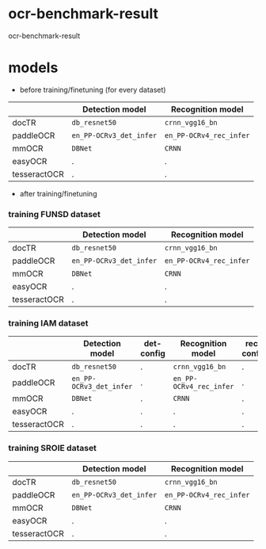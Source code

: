 # ocr-benchmark-result
ocr-benchmark-result
# models
- before training/finetuning (for every dataset)

| | Detection model | Recognition model |
| --- | --- | --- |
| docTR | `db_resnet50` | `crnn_vgg16_bn` |
| paddleOCR | `en_PP-OCRv3_det_infer` | `en_PP-OCRv4_rec_infer` |
| mmOCR | `DBNet` | `CRNN` |
| easyOCR | . | . |
| tesseractOCR | . | . |
- after training/finetuning

### training FUNSD dataset
| | Detection model | Recognition model |
| --- | --- | --- |
| docTR | `db_resnet50` | `crnn_vgg16_bn` |
| paddleOCR | `en_PP-OCRv3_det_infer` | `en_PP-OCRv4_rec_infer` |
| mmOCR | `DBNet` | `CRNN` |
| easyOCR | . | . |
| tesseractOCR | . | . |

### training IAM dataset
| | Detection model | det-config | Recognition model | rec-config |
| --- | --- | --- | --- | --- |
| docTR | `db_resnet50` | . | `crnn_vgg16_bn` | . |
| paddleOCR | `en_PP-OCRv3_det_infer` | . | `en_PP-OCRv4_rec_infer` | . |
| mmOCR | `DBNet` | . | `CRNN` | . |
| easyOCR | . | . | . | . |
| tesseractOCR | . | . | . | . |

### training SROIE dataset
|  | Detection model | Recognition model |
| --- | --- | --- |
| docTR | `db_resnet50` | `crnn_vgg16_bn` |
| paddleOCR | `en_PP-OCRv3_det_infer` | `en_PP-OCRv4_rec_infer` |
| mmOCR | `DBNet` | `CRNN` |
| easyOCR | . | . |
| tesseractOCR | . | . |